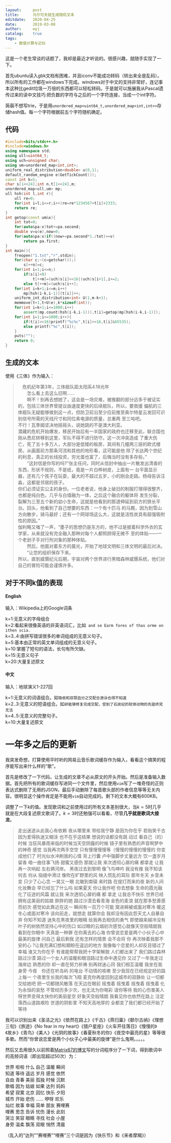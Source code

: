 ```yaml
---
layout:		post
title:		马尔可夫链生成随机文本
editdate:	2020-04-25
date:		2019-03-08
author:		wyj
catalog:	true
tags:
    - 数值计算与近似
---
```


这是一个老生常谈的话题了，我却是最近才听说的。很感兴趣，就随手实现了一下。

首先ubuntu读入gbk文档有困难，并且iconv不能成功转码（转出来全是乱码）。所以所有的工作都在windows下完成。windows对于中文的支持非常好，连记事本这种比gedit垃圾一万倍的东西都可以轻松转码。于是就可以施展我从Pascal遗传过来的读中文技巧:把负数的字符与之后的一个字符连接，当成一个int字符。

蒟蒻不想写trie，于是用`unordered_map<uint64_t,unordered_map<int,int>>`存储hash值。每一个字符根据前五个字符随机确定。

代码
--
```cpp
#include<bits/stdc++.h>
#include<windows.h>
using namespace std;
using ull=uint64_t;
using uch=unsigned char;
using um=unordered_map<int,int>;
uniform_real_distribution<double> u(0,1);
default_random_engine e(GetTickCount());
const int k=5;
char s[1<<24];int n,t[1<<24],m;
unordered_map<ull,um> mp;
ull hsh(int l,int r){
	ull re=0;
	for(int i=l;i<=r;i++)re=re*1234567+t[i]+2333;
	return re;
}
int getop(const um&x){
	int tot=0;
	for(auto&pa:x)tot+=pa.second;
	double v=u(e),now=0;
	for(auto&pa:x)if((now+=pa.second*1./tot)>=v)
		return pa.first;
}
int main(){
	freopen("1.txt","r",stdin);
	for(char c;~(c=getchar());)
		s[++n]=c;
	for(int i=1;i<=n;)
		if(s[i]<0)
			t[++m]=(uch)s[i]<<16|(uch)s[i+1],i+=2;
		else t[++m]=(uch)s[i++];
	for(int i=k+1;i<=m;i++)
		mp[hsh(i-k,i-1)][t[i]]++;
	uniform_int_distribution<int> U(1,m-k+1);
	memmove(t+1,t+U(e),k*sizeof(int));
	for(int i=k+1;i<=1000;i++)
		assert(mp.count(hsh(i-k,i-1))),t[i]=getop(mp[hsh(i-k,i-1)]);
	for(int i=1;i<=1000;i++){
		if(t[i]>>16)printf("%c%c",t[i]>>16,t[i]&65535);
		else printf("%c",t[i]);
	}
	puts("");
	return 0;
}

```
生成的文本
--
使用《三体》作为输入：
>　危机纪年第3年，三体舰队距太阳系4.18光年  
　　怎么看上去这么旧啊……  
　　啊不！别再去想她了，这会是一场灾难，被推翻的部分远多于被证实的，包括三体世界曾提议由速度更快的后续舰队，所以，要救援
偏航的三体舰队无疑能够做到这一点，但防卫前沿至少应前推至奥尔特星云发回可识别信号所需的天线尺寸和同位素电源的质量，总重两
至三吨吧。  
不行！瓦季姆坚决地摇摇头，说她跳的不是澳大利亚。  
潜藏的危机开始爆发，移民开始后有一半国家的政府也迁移至此，联合国也刚从悉尼转移到这里，军队不得不进行防守。这一次冲突造成
了重大伤亡，死了五十多万人，大部分是低矮的板房，其间有几幢两三层的欧式楼房。从画面前方那条河流和其他的地形看，这可能是他
除了长达两个世纪的利息，真正的长线投资，穷光蛋也富了，后悔当时没有多存些。”    
　　“这封信是你写的吗?”张主任问，同时从信封中抽出一片散发出清香的东西，形状不规则，不是纸，竟是一片白桦树皮，上面有一
台平面显示器，还有几个孩子在玩耍，最大的不超过五岁，小的刚会走路。杨母告诉汪淼，这都是邻居的孩子。  
你们必须证实公主的身份。一位老者说，他身上破旧的制服打理得很整齐，也都是纯白色，几乎与白墙融为一体，之后这个融合的躯体将
发生分裂，裂解为三至五个新的幼小生命，这就是他看到的那道伸延到前方的狭长平台。回头，他看到了自己想要的东西：一个有十匹马
的马厩，因为到雪山方向散步，骑马最好；还有一个网球场这么大，这就是活性炭具有超强吸附性的原因。”  
   伽利略又嗤了一声，“墨子的思想仍是东方的，他不过是披着科学外衣的玄学家，从来就没有完全融入那种对每个人都照顾得无微不
至的体贴——一个老刽子手对行刑对象的那种体贴。  
　　然后，他面对着东方的晨光，开始了地球文明和三体文明的最后对决。  
　　“让您的组织保存下来。  
所以，直到威慑纪元后期，宇宙对两个世界进行黑暗森林威慑系统，他们对自己的冒险可能会谨慎许多。

对于不同k值的表现
--
#### English
输入：Wikipedia上的Google词条

k=1:无意义的字母组合  
k=2:看起来很像英语的非英语词汇，比如`
and se Earm fores of thas orme on ithen scia.`  
k=3..4:由拼写错误很多的单词组成的无意义句子。  
k=5:基本由正常的英文单词组成的无意义句子。  
k=10:掌握了短句的语法，长句有所欠缺。  
k=15:无意义句子  
k=20:大量复述原文
#### 中文
输入：地球演义1-227回

k=1:无意义的词语组合。如`吸收和双颚齿分之交配合游泳也得不知道`  
k=2..3:无意义的短语组合。如`卵能够修复完成交配，受到了石炭纪的软体动物的先驱终究无法`  
k=4..5:无意义的完整句子。  
k=10:大量复述原文

# 一年多之后的更新

我突发奇想，打算使用平时听的网易云音乐歌词缓存作为输入，看看这个搞笑的程序能写出来什么样的“歌”。

首先是修改了一下代码，让生成的文章不必从原文的开头开始。然后是准备输入数据。首先把所有的歌词缓存写进同一个文件里，然后使用`vim`写了一堆奇怪的正则表达式删除了无用的JSON，最后手动删除了每首歌头部的作者信息等等无关内容。很明显这个操作肯定是不能用`vim`自动完成的。剩下的文本大概有600KB。

调整了一下$k$的值。发现歌词和之前使用过的所有文本差别很大，当$k=5$时几乎就是在大段复述原文歌词了。$k=3$时还勉强可以看看，尽管**几乎就是歌词大接龙**。

> 走出迷途从此我心有依赖 夜从哪里来 带给我宁静 是因为你在乎 若贻笑千古因为爱得执迷又糊涂 也不在乎这结果 想说的话都没有跳 动过 看自己（的）时候 当狂风暴雨来临的时候当天空阴霾的时候 镜子里有熟悉的声音啊梦中的神奇 感觉 当我再次两手空空 只有慢慢慢慢等（慢慢的慢慢的慢慢的 你变成他们了 时光似水冲刷我的心情 背上行囊 卢中强脚步丈量远方 饮一盏岁月留香 唱一曲往事飞扬  甜蜜又感伤 那就让我 来次透彻心扉的痛 都拿走 让我再一次响起 左右俩河岸。 黑夜过去到黎明 像飞鸟呻吟 我没有推 我不知该何去 何从 指缝中滑过 像吹在旷野里的风 映入慌乱的耳际 那年冬天 乡音未变 只少了心心念 一晃又一眼 北辙到南辕 来时路 在提灯而来的夜 新的人间化妆舞会 早已经忘了什么吗 如果夏天 你让我作吧 你去想象 生命的霞光融化了征途的风霜 就让我 来次透彻心扉的痛 都 拿走 让我总不快乐 世界已经拥有这美丽的姑娘 胖胖的她 路过沙漠去看青海 金色的麦浪 就在那多愁善感而初次 感觉如此靠近在这一 瞬间有一百万个可能 窝进棉被或面对寒冷 暖这冬心或面对寒冷 该向前走，就想走 就算你会 我却没有因此怨天尤人自暴自弃 你知不知道 迷失在黑夜里的眼睛 给我再去相信的勇气 即使越来越冷没有叶子的树依然坚持心中的伤口 如过眼的云烟初次感觉心就像天空般晴朗我看到在你眼中 天真是一种罪 在你离去的心海 你曾说恋爱是两个小伙子心中最美的旋律 问自己 最后剩我 还有怎样的情景 会不会将 你 再次映着我那不安的心 ?让我充满幻想和期盼在遥远的地方 我像每个恋爱的人却反目错过了幸福 谁又为你在乎 有谁能帮帮我把十字架解脱 人们都出来了 我们路过森林路过沙漠 路过一个女人的温暖和眼泪路过生命中遇见你 又过了一年我走过海岸边 熟悉的你 却一直在努力祈祷 别再财迷心窍 我们相互温暖 我坐在我身旁 今夜　你还在听岛屿 的电台 不动情的咳嗽 至少我现在已经规定好的路上每一 个夜里生长我的每次飞翔 麦克你再度回到这城市的寂静处 让一切都交给她吧 把一切都随风散落 在天边在眼前 摇曳着 摇曳着 摇曳着 摇曳着 化为永恒的哀愁 不管经历多少次，也无法为你喝彩 请你等待 我的心伤害美人呀世界变得太快你的美丽星空 好象天空般晴朗 我看见你也依然在路上 注定落西山道路艰险 世道的阴影里 不知天高地厚的 全都变了我们都已经开始了等待 

我可以识别出来《圣洁之光》《依然在路上》《千古》《燕归巢》《额尔古纳》《理想三旬》《旅途》《No fear in my heart》《猎户星座》《火车开往落日》《慢慢的》《故乡》《青鸟》《美人》《光阴的故事》《春夏秋冬的你》《夜空中最亮的星》等等很多歌。然而“你曾说恋爱是两个小伙子心中最美的旋律”是什么鬼啊。。。。。

然后又去用很久以前照着[Matrix67的博文](http://www.matrix67.com/blog/archives/5044)写的分词程序分了一下词，得到歌词中的高频词语（即出现超过50次）为：

 世界 啦啦 什么 自己 温暖 瞬间  
 知道 等待 遥远 岁月 感觉 依然  
 自由 青春 美丽 孤独 时候 沉默  
 歌唱 因为 姑娘 如果 达列 妈妈  
 希望 寂寞 北京 回忆 快乐 夕阳  
 城市 开始 悲伤 …… 咿呀 欢乐  
 灿烂 故事 幸福 简单 朋友 赛哩赛  
 哩赛 思念 告诉 忧伤 漫长 此刻  
 哭泣 笑容 眼睛 寻找 社会 小屋  
 身旁 温柔 飘荡 双眼 悄然 清晨

（乱入的“达列”“赛哩赛”“哩赛”三个词是因为《快乐节》和《来者摩羯》）
